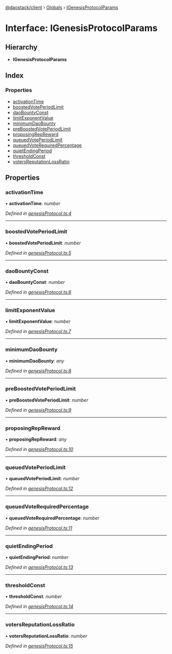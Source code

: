 [@daostack/client](../README.md) › [Globals](../globals.md) › [IGenesisProtocolParams](igenesisprotocolparams.md)

# Interface: IGenesisProtocolParams

## Hierarchy

* **IGenesisProtocolParams**

## Index

### Properties

* [activationTime](igenesisprotocolparams.md#activationtime)
* [boostedVotePeriodLimit](igenesisprotocolparams.md#boostedvoteperiodlimit)
* [daoBountyConst](igenesisprotocolparams.md#daobountyconst)
* [limitExponentValue](igenesisprotocolparams.md#limitexponentvalue)
* [minimumDaoBounty](igenesisprotocolparams.md#minimumdaobounty)
* [preBoostedVotePeriodLimit](igenesisprotocolparams.md#preboostedvoteperiodlimit)
* [proposingRepReward](igenesisprotocolparams.md#proposingrepreward)
* [queuedVotePeriodLimit](igenesisprotocolparams.md#queuedvoteperiodlimit)
* [queuedVoteRequiredPercentage](igenesisprotocolparams.md#queuedvoterequiredpercentage)
* [quietEndingPeriod](igenesisprotocolparams.md#quietendingperiod)
* [thresholdConst](igenesisprotocolparams.md#thresholdconst)
* [votersReputationLossRatio](igenesisprotocolparams.md#votersreputationlossratio)

## Properties

###  activationTime

• **activationTime**: *number*

*Defined in [genesisProtocol.ts:4](https://github.com/daostack/client/blob/c62f433/src/genesisProtocol.ts#L4)*

___

###  boostedVotePeriodLimit

• **boostedVotePeriodLimit**: *number*

*Defined in [genesisProtocol.ts:5](https://github.com/daostack/client/blob/c62f433/src/genesisProtocol.ts#L5)*

___

###  daoBountyConst

• **daoBountyConst**: *number*

*Defined in [genesisProtocol.ts:6](https://github.com/daostack/client/blob/c62f433/src/genesisProtocol.ts#L6)*

___

###  limitExponentValue

• **limitExponentValue**: *number*

*Defined in [genesisProtocol.ts:7](https://github.com/daostack/client/blob/c62f433/src/genesisProtocol.ts#L7)*

___

###  minimumDaoBounty

• **minimumDaoBounty**: *any*

*Defined in [genesisProtocol.ts:8](https://github.com/daostack/client/blob/c62f433/src/genesisProtocol.ts#L8)*

___

###  preBoostedVotePeriodLimit

• **preBoostedVotePeriodLimit**: *number*

*Defined in [genesisProtocol.ts:9](https://github.com/daostack/client/blob/c62f433/src/genesisProtocol.ts#L9)*

___

###  proposingRepReward

• **proposingRepReward**: *any*

*Defined in [genesisProtocol.ts:10](https://github.com/daostack/client/blob/c62f433/src/genesisProtocol.ts#L10)*

___

###  queuedVotePeriodLimit

• **queuedVotePeriodLimit**: *number*

*Defined in [genesisProtocol.ts:12](https://github.com/daostack/client/blob/c62f433/src/genesisProtocol.ts#L12)*

___

###  queuedVoteRequiredPercentage

• **queuedVoteRequiredPercentage**: *number*

*Defined in [genesisProtocol.ts:11](https://github.com/daostack/client/blob/c62f433/src/genesisProtocol.ts#L11)*

___

###  quietEndingPeriod

• **quietEndingPeriod**: *number*

*Defined in [genesisProtocol.ts:13](https://github.com/daostack/client/blob/c62f433/src/genesisProtocol.ts#L13)*

___

###  thresholdConst

• **thresholdConst**: *number*

*Defined in [genesisProtocol.ts:14](https://github.com/daostack/client/blob/c62f433/src/genesisProtocol.ts#L14)*

___

###  votersReputationLossRatio

• **votersReputationLossRatio**: *number*

*Defined in [genesisProtocol.ts:15](https://github.com/daostack/client/blob/c62f433/src/genesisProtocol.ts#L15)*
